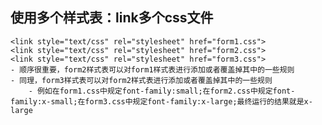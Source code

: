 
## 使用多个样式表：link多个css文件
    <link style="text/css" rel="stylesheet" href="form1.css">
    <link style="text/css" rel="stylesheet" href="form2.css">
    <link style="text/css" rel="stylesheet" href="form3.css">
    - 顺序很重要，form2样式表可以对form1样式表进行添加或者覆盖掉其中的一些规则
    - 同理，form3样式表可以对form2样式表进行添加或者覆盖掉其中的一些规则
        - 例如在form1.css中规定font-family:small;在form2.css中规定font-family:x-small;在form3.css中规定font-family:x-large;最终运行的结果就是x-large
